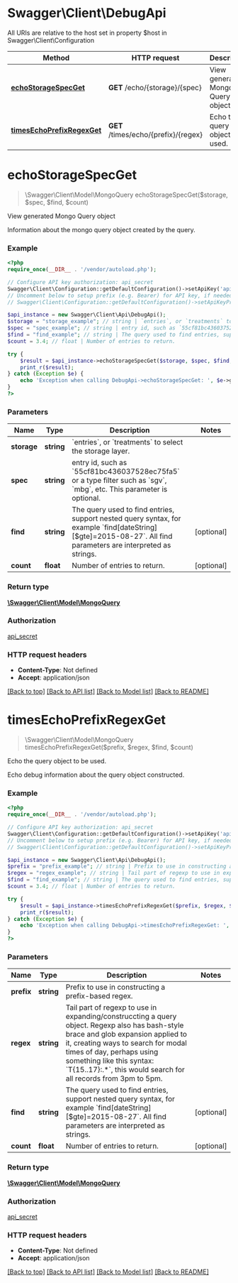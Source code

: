 # Swagger\Client\DebugApi

All URIs are relative to the host set in property $host in Swagger\Client\Configuration

Method | HTTP request | Description
------------- | ------------- | -------------
[**echoStorageSpecGet**](DebugApi.md#echoStorageSpecGet) | **GET** /echo/{storage}/{spec} | View generated Mongo Query object
[**timesEchoPrefixRegexGet**](DebugApi.md#timesEchoPrefixRegexGet) | **GET** /times/echo/{prefix}/{regex} | Echo the query object to be used.


# **echoStorageSpecGet**
> \Swagger\Client\Model\MongoQuery echoStorageSpecGet($storage, $spec, $find, $count)

View generated Mongo Query object

Information about the mongo query object created by the query.

### Example
```php
<?php
require_once(__DIR__ . '/vendor/autoload.php');

// Configure API key authorization: api_secret
Swagger\Client\Configuration::getDefaultConfiguration()->setApiKey('api_secret', 'YOUR_API_KEY');
// Uncomment below to setup prefix (e.g. Bearer) for API key, if needed
// Swagger\Client\Configuration::getDefaultConfiguration()->setApiKeyPrefix('api_secret', 'Bearer');

$api_instance = new Swagger\Client\Api\DebugApi();
$storage = "storage_example"; // string | `entries`, or `treatments` to select the storage layer.
$spec = "spec_example"; // string | entry id, such as `55cf81bc436037528ec75fa5` or a type filter such as `sgv`, `mbg`, etc. This parameter is optional.
$find = "find_example"; // string | The query used to find entries, support nested query syntax, for example `find[dateString][$gte]=2015-08-27`.  All find parameters are interpreted as strings.
$count = 3.4; // float | Number of entries to return.

try {
    $result = $api_instance->echoStorageSpecGet($storage, $spec, $find, $count);
    print_r($result);
} catch (Exception $e) {
    echo 'Exception when calling DebugApi->echoStorageSpecGet: ', $e->getMessage(), PHP_EOL;
}
?>
```

### Parameters

Name | Type | Description  | Notes
------------- | ------------- | ------------- | -------------
 **storage** | **string**| &#x60;entries&#x60;, or &#x60;treatments&#x60; to select the storage layer. |
 **spec** | **string**| entry id, such as &#x60;55cf81bc436037528ec75fa5&#x60; or a type filter such as &#x60;sgv&#x60;, &#x60;mbg&#x60;, etc. This parameter is optional. |
 **find** | **string**| The query used to find entries, support nested query syntax, for example &#x60;find[dateString][$gte]&#x3D;2015-08-27&#x60;.  All find parameters are interpreted as strings. | [optional]
 **count** | **float**| Number of entries to return. | [optional]

### Return type

[**\Swagger\Client\Model\MongoQuery**](../Model/MongoQuery.md)

### Authorization

[api_secret](../../README.md#api_secret)

### HTTP request headers

 - **Content-Type**: Not defined
 - **Accept**: application/json

[[Back to top]](#) [[Back to API list]](../../README.md#documentation-for-api-endpoints) [[Back to Model list]](../../README.md#documentation-for-models) [[Back to README]](../../README.md)

# **timesEchoPrefixRegexGet**
> \Swagger\Client\Model\MongoQuery timesEchoPrefixRegexGet($prefix, $regex, $find, $count)

Echo the query object to be used.

Echo debug information about the query object constructed.

### Example
```php
<?php
require_once(__DIR__ . '/vendor/autoload.php');

// Configure API key authorization: api_secret
Swagger\Client\Configuration::getDefaultConfiguration()->setApiKey('api_secret', 'YOUR_API_KEY');
// Uncomment below to setup prefix (e.g. Bearer) for API key, if needed
// Swagger\Client\Configuration::getDefaultConfiguration()->setApiKeyPrefix('api_secret', 'Bearer');

$api_instance = new Swagger\Client\Api\DebugApi();
$prefix = "prefix_example"; // string | Prefix to use in constructing a prefix-based regex.
$regex = "regex_example"; // string | Tail part of regexp to use in expanding/construccting a query object. Regexp also has bash-style brace and glob expansion applied to it, creating ways to search for modal times of day, perhaps using something like this syntax: `T{15..17}:.*`, this would search for all records from 3pm to 5pm.
$find = "find_example"; // string | The query used to find entries, support nested query syntax, for example `find[dateString][$gte]=2015-08-27`.  All find parameters are interpreted as strings.
$count = 3.4; // float | Number of entries to return.

try {
    $result = $api_instance->timesEchoPrefixRegexGet($prefix, $regex, $find, $count);
    print_r($result);
} catch (Exception $e) {
    echo 'Exception when calling DebugApi->timesEchoPrefixRegexGet: ', $e->getMessage(), PHP_EOL;
}
?>
```

### Parameters

Name | Type | Description  | Notes
------------- | ------------- | ------------- | -------------
 **prefix** | **string**| Prefix to use in constructing a prefix-based regex. |
 **regex** | **string**| Tail part of regexp to use in expanding/construccting a query object. Regexp also has bash-style brace and glob expansion applied to it, creating ways to search for modal times of day, perhaps using something like this syntax: &#x60;T{15..17}:.*&#x60;, this would search for all records from 3pm to 5pm. |
 **find** | **string**| The query used to find entries, support nested query syntax, for example &#x60;find[dateString][$gte]&#x3D;2015-08-27&#x60;.  All find parameters are interpreted as strings. | [optional]
 **count** | **float**| Number of entries to return. | [optional]

### Return type

[**\Swagger\Client\Model\MongoQuery**](../Model/MongoQuery.md)

### Authorization

[api_secret](../../README.md#api_secret)

### HTTP request headers

 - **Content-Type**: Not defined
 - **Accept**: application/json

[[Back to top]](#) [[Back to API list]](../../README.md#documentation-for-api-endpoints) [[Back to Model list]](../../README.md#documentation-for-models) [[Back to README]](../../README.md)

